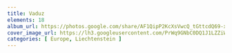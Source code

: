 ```yaml
---
title: Vaduz
elements: 18
album_url: https://photos.google.com/share/AF1QipP2KcXsVwcQ_tGttcdQ69-x5S8TI10ZVwxeW8UwgI2Plnmvm7UhaHflS3f91NhCNQ?key=alpDWmlhcnd3bzhySGgtQ21WczVGcjMyekoxQUx3
cover_image_url: https://lh3.googleusercontent.com/PrWq9GNbC0DQ1J1LZZiWwy2qXgJFxjxiolUWwoEALlgY-kd5QZ7VEj3RrAcKXtPovTirvyvZ6rBMdjl4ciI-RASPyXsAuzHp7PxgshUGXY1w_g0LlPPWhfRTJEb40RbnEGBorRGjX9ZYEH5fZUIcp6WJC5oKotvaawRNhrjK9UpRQEoZBIuuz74absvIy8_p6TYOkFEvGz4A0I6yOZenE8QFRZR2ApUugzkoQXlIp0-xsTucwOdQI3P3IGcofWNlmU_R7kGJZdQWYwBGpUDOVswR_jCHsKDp921fsVhTBEyiuUitkCXZ-PghgzNcjiblcPpVzWH6UYBIu0I4qGM5t0fIna_Z9RXUhptU2nYObRC6MKb9uRC5NX_4YP7eVHDWPIpgxqIQSPPY0a8QT4EypP26STN7dRaNusTmBVGqttfYnMV_gqmvWwXcv3njPhTENoC5C2cpKJZwU8c3UEZwJybND8TZmUI1tGqMowxQeEKexctyJlR7MOCaAeHlhw9pIUIzd2eIpLz7907cTT_88xjngQWH0DFquL5jslt_bpc1uHrHOe5AImp6W2HzMF1zevCPbfhQdvmQpTZd9690ojySDmAWo7SCkdsbIky65GhRBK0eEXZPPCejZ4hGZVI55zzN5Bk5SAjKKXvfifUoBK8yVLV9NaBBDMrTe0FnyUTgZRNRK8xW_CMI=s218-p-k-no
categories: [ Europe, Liechtenstein ]
---
```

